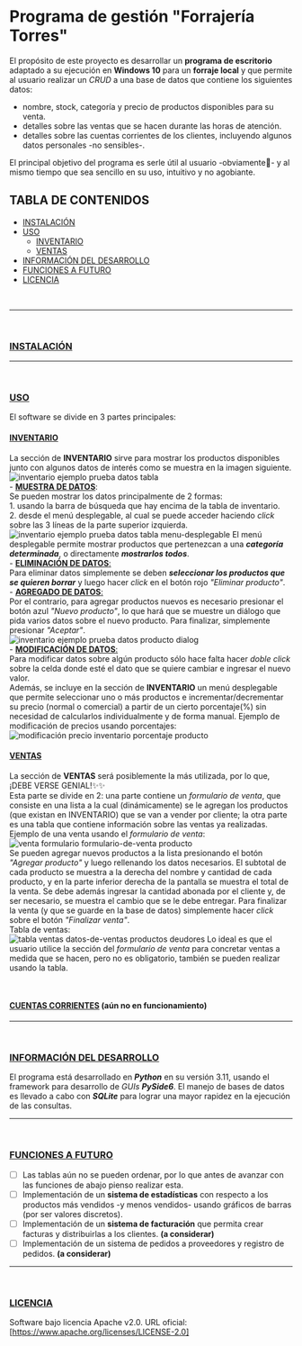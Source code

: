# Programa de gestión "Forrajería Torres"
El propósito de este proyecto es desarrollar un **programa de escritorio** adaptado a su ejecución en **Windows 10** para un **forraje local** y que permite al usuario realizar un *CRUD* a una base de datos que contiene los siguientes datos:

  - nombre, stock, categoría y precio de productos disponibles para su venta.
  - detalles sobre las ventas que se hacen durante las horas de atención.
  - detalles sobre las cuentas corrientes de los clientes, incluyendo algunos datos personales -no sensibles-.

El principal objetivo del programa es serle útil al usuario -obviamente💢- y al mismo tiempo que sea sencillo en su uso, intuitivo y no agobiante.


## TABLA DE CONTENIDOS
  - [INSTALACIÓN](#INSTALACIÓN)
  - [USO](#USO)
    - [INVENTARIO](#INVENTARIO)
    - [VENTAS](#VENTAS)
  - [INFORMACIÓN DEL DESARROLLO](#INFORMACIÓN-DEL-DESARROLLO)
  - [FUNCIONES A FUTURO](#FUNCIONES-A-FUTURO)
  - [LICENCIA](#LICENCIA)

<br>
<hr>
<br>

### <ins>INSTALACIÓN</ins>

<hr>
<br>

### <ins>USO</ins>
El software se divide en 3 partes principales:
  #### <ins>**INVENTARIO**</ins>  
  La sección de **INVENTARIO** sirve para mostrar los productos disponibles junto con algunos datos de interés como se muestra en la imagen siguiente.
  ![inventario ejemplo prueba datos tabla](images/sct_inventory.png)  
    - **<ins>MUESTRA DE DATOS</ins>**:  
      Se pueden mostrar los datos principalmente de 2 formas:  
        1. usando la barra de búsqueda que hay encima de la tabla de inventario.  
        2. desde el menú desplegable, al cual se puede acceder haciendo *click* sobre las 3 líneas de la parte superior izquierda.
          ![inventario ejemplo prueba datos tabla menu-desplegable](images/sct_inventory_menu_opened.png)
          El menú desplegable permite mostrar productos que pertenezcan a una ***categoría determinada***, o directamente ***mostrarlos todos***.  
    - <ins>**ELIMINACIÓN DE DATOS**:</ins>  
      Para eliminar datos simplemente se deben ***seleccionar los productos que se quieren borrar*** y luego hacer *click* en el botón rojo *"Eliminar producto"*.  
    - <ins>**AGREGADO DE DATOS**:</ins>  
      Por el contrario, para agregar productos nuevos es necesario presionar el botón azul *"Nuevo producto"*, lo que hará que se muestre un diálogo que pida varios datos
      sobre el nuevo producto. Para finalizar, simplemente presionar *"Aceptar"*.  
      ![inventario ejemplo prueba datos producto dialog](images/sct_new_product_dialog.png)  
    - <ins>**MODIFICACIÓN DE DATOS**:</ins>  
      Para modificar datos sobre algún producto sólo hace falta hacer *doble click* sobre la celda donde esté el dato que se quiere cambiar e ingresar el nuevo valor.  
      Además, se incluye en la sección de **INVENTARIO** un menú desplegable que permite seleccionar uno o más productos e incrementar/decrementar su precio (normal o comercial) a partir de un cierto porcentaje(%) sin necesidad de calcularlos individualmente y de forma manual.
      Ejemplo de modificación de precios usando porcentajes:  
      ![modificación precio inventario porcentaje producto](images/sct_inventory_change_perc.png)
  <br>
  
  #### <ins>**VENTAS**</ins>  
  La sección de **VENTAS** será posiblemente la más utilizada, por lo que, ¡DEBE VERSE GENIAL!✨✨  
  Esta parte se divide en 2: una parte contiene un *formulario de venta*, que consiste en una lista a la cual (dinámicamente) se le agregan los productos (que existan en INVENTARIO) que se van a vender por cliente; la otra parte es una tabla que contiene información sobre las ventas ya realizadas.
  <br>
  Ejemplo de una venta usando el *formulario de venta*:  
  ![venta formulario formulario-de-venta producto](images/sct_sales_form.png)  
  Se pueden agregar nuevos productos a la lista presionando el botón *"Agregar producto"* y luego rellenando los datos necesarios. El subtotal de cada producto se muestra a la derecha del nombre y cantidad de cada producto, y en la parte inferior derecha de la pantalla se muestra el total de la venta. Se debe además ingresar la cantidad abonada por el cliente y, de ser necesario, se muestra el cambio que se le debe entregar. Para finalizar la venta (y que se guarde en la base de datos) simplemente hacer *click* sobre el botón *"Finalizar venta"*.
  <br>
  Tabla de ventas:  
  ![tabla ventas datos-de-ventas productos deudores](images/sct_sales_table.png)
  Lo ideal es que el usuario utilice la sección del *formulario de venta* para concretar ventas a medida que se hacen, pero no es obligatorio, también se pueden realizar usando la tabla.
  
  <br>
  
  #### <ins>**CUENTAS CORRIENTES**</ins> (aún no en funcionamiento)

<hr>
<br>

### <ins>INFORMACIÓN DEL DESARROLLO</ins>
El programa está desarrollado en ***Python*** en su versión 3.11, usando el framework para desarrollo de *GUIs* ***PySide6***.
El manejo de bases de datos es llevado a cabo con ***SQLite*** para lograr una mayor rapidez en la ejecución de las consultas.

<hr>
<br>

### <ins>FUNCIONES A FUTURO</ins>
- [ ] Las tablas aún no se pueden ordenar, por lo que antes de avanzar con las funciones de abajo pienso realizar esta.
- [ ] Implementación de un **sistema de estadísticas** con respecto a los productos más vendidos -y menos vendidos- usando gráficos de barras (por ser valores discretos).
- [ ] Implementación de un **sistema de facturación** que permita crear facturas y distribuirlas a los clientes. **(a considerar)**
- [ ] Implementación de un sistema de pedidos a proveedores y registro de pedidos. **(a considerar)**

<hr>
<br>

### <ins>LICENCIA</ins>
Software bajo licencia Apache v2.0.
URL oficial: [https://www.apache.org/licenses/LICENSE-2.0]
